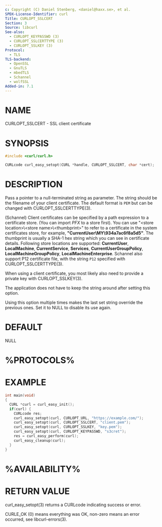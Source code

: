 ```yaml
---
c: Copyright (C) Daniel Stenberg, <daniel@haxx.se>, et al.
SPDX-License-Identifier: curl
Title: CURLOPT_SSLCERT
Section: 3
Source: libcurl
See-also:
  - CURLOPT_KEYPASSWD (3)
  - CURLOPT_SSLCERTTYPE (3)
  - CURLOPT_SSLKEY (3)
Protocol:
  - TLS
TLS-backend:
  - OpenSSL
  - GnuTLS
  - mbedTLS
  - Schannel
  - wolfSSL
Added-in: 7.1
---
```


# NAME

CURLOPT_SSLCERT - SSL client certificate

# SYNOPSIS

~~~c
#include <curl/curl.h>

CURLcode curl_easy_setopt(CURL *handle, CURLOPT_SSLCERT, char *cert);
~~~

# DESCRIPTION

Pass a pointer to a null-terminated string as parameter. The string should be
the filename of your client certificate. The default format is `PEM` but can
be changed with CURLOPT_SSLCERTTYPE(3).

(Schannel) Client certificates can be specified by a path expression to a
certificate store. (You can import *PFX* to a store first). You can use
"\<store location\>\\\<store name\>\\\<thumbprint\>" to refer to a certificate
in the system certificates store, for example,
**"CurrentUser\\MY\\934a7ac6f8a5d5"**. The thumbprint is usually a SHA-1 hex
string which you can see in certificate details. Following store locations are
supported: **CurrentUser**, **LocalMachine**, **CurrentService**,
**Services**, **CurrentUserGroupPolicy**, **LocalMachineGroupPolicy**,
**LocalMachineEnterprise**. Schannel also support P12 certificate file, with
the string `P12` specified with CURLOPT_SSLCERTTYPE(3).

When using a client certificate, you most likely also need to provide a
private key with CURLOPT_SSLKEY(3).

The application does not have to keep the string around after setting this
option.

Using this option multiple times makes the last set string override the
previous ones. Set it to NULL to disable its use again.

# DEFAULT

NULL

# %PROTOCOLS%

# EXAMPLE

~~~c
int main(void)
{
  CURL *curl = curl_easy_init();
  if(curl) {
    CURLcode res;
    curl_easy_setopt(curl, CURLOPT_URL, "https://example.com/");
    curl_easy_setopt(curl, CURLOPT_SSLCERT, "client.pem");
    curl_easy_setopt(curl, CURLOPT_SSLKEY, "key.pem");
    curl_easy_setopt(curl, CURLOPT_KEYPASSWD, "s3cret");
    res = curl_easy_perform(curl);
    curl_easy_cleanup(curl);
  }
}
~~~

# %AVAILABILITY%

# RETURN VALUE

curl_easy_setopt(3) returns a CURLcode indicating success or error.

CURLE_OK (0) means everything was OK, non-zero means an error occurred, see
libcurl-errors(3).
